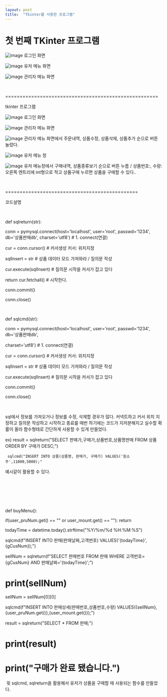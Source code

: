 ```yaml
---
layout: post
title:  "Tkinter를 사용한 프로그램"
---
```


# 첫 번째 TKinter 프로그램

![image](https://github.com/user-attachments/assets/6a534ba2-6705-493c-a93e-5e8dca29432e)
로그인 화면

![image](https://github.com/user-attachments/assets/01bf5a58-d0ce-4113-8532-5b3a13c8ad2b)
유저 메뉴 화면

![image](https://github.com/user-attachments/assets/2f1be91a-976b-494b-9743-fc4a5ab0d380)
관리자 메뉴 화면

​

=====================================================

tkinter 프로그램

![image](https://github.com/user-attachments/assets/0892d5fa-2e0b-4333-a37f-577c9de107a5)
로그인 화면

![image](https://github.com/user-attachments/assets/2acc40e0-e575-4b62-ba7e-51f819245ae7)
관리자 메뉴 화면

![image](https://github.com/user-attachments/assets/4120e445-4c7f-48e9-8a7b-7b1d67b4498a)
관리자 메뉴 화면에서 주문내역, 상품수정, 상품삭제, 상품추가 순으로 버튼 눌렀다.

![image](https://github.com/user-attachments/assets/3aa1157c-44b8-4e43-957e-1e3ac4943bb7)
유저 메뉴 창

![image](https://github.com/user-attachments/assets/2d92764d-b0f9-4cff-b02b-3dec3b0123f1)
유저 메뉴창에서 구매내역, 상품종류보기 순으로 버튼 누름 / 상품번호:, 수량: 오른쪽 엔트리에 int형으로 적고 상품구매 누르면 상품을 구매할 수 있다..

​

==============================================

코드설명

​

def sqlreturn(str):

conn = pymysql.connect(host='localhost', user='root', passwd='1234', db='상품판매db', charset='utf8') # 1. connect(연결)

cur = conn.cursor() # 커서생성 커서: 위치지정

sqlInsert = str # 상품 데이터 모드 가져와라 / 질의문 작성

cur.execute(sqlInsert) # 질의문 시작을 커서가 잡고 있다

return cur.fetchall() # 시작한다.

conn.commit()

conn.close()

​

def sqlcmd(str):

conn = pymysql.connect(host='localhost', user='root', passwd='1234', db='상품판매db',

charset='utf8') # 1. connect(연결)

cur = conn.cursor() # 커서생성 커서: 위치지정

sqlInsert = str # 상품 데이터 모드 가져와라 / 질의문 작성

cur.execute(sqlInsert) # 질의문 시작을 커서가 잡고 있다

conn.commit()

conn.close()

​

sql에서 정보를 가져오거나 정보를 수정, 삭제할 경우가 많다. 커넥트하고 커서 위치 지정하고 질의문 작성하고 시작하고 종료를 매번 하기에는 코드가 지저분해지고 실수할 확률이 올라 함수형태로 간단하게 사용할 수 있게 만들었다.

ex) result = sqlreturn("SELECT 판매가,구매가,상품번호,상품명판매 FROM 상품 ORDER BY 구매가 DESC;")

     sqlcmd("INSERT INTO 상품(상품명, 판매가, 구매가) VALUES('원소주',11000,5000);"

예시같이 활용할 수 있다.

​

​

​

def buyMenu():

if(user_pruNum.get() == "" or user_mount.get() == ""): return

todayTime = datetime.today().strftime("%Y/%m/%d %H:%M:%S")

sqlcmd(f"INSERT INTO 판매(판매날짜,고객번호) VALUES('{todayTime}',{gCusNum});")

sellNum = sqlreturn(f"SELECT 판매번호 FROM 판매 WHERE 고객번호={gCusNum} AND 판매날짜='{todayTime}';")

# print(sellNum)

sellNum = sellNum[0][0]

sqlcmd(f"INSERT INTO 판매상세(판매번호,상품번호,수량) VALUES({sellNum},{user_pruNum.get()},{user_mount.get()});")

result = sqlreturn("SELECT * FROM 판매;")

# print(result)

# print("구매가 완료 됐습니다.")

​
윗 sqlcmd, sqlreturn을 활용해서 유저가 상품을 구매할 때 사용되는 함수를 만들었다.
